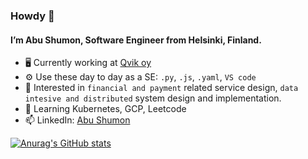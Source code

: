 ### Howdy 👋
#### I’m Abu Shumon, Software Engineer from Helsinki, Finland.
- 🖥️ Currently working at [Qvik oy](https://qvik.com/)
- ⚙️ Use these day to day as a SE: `.py`, `.js`, `.yaml`, `VS code`
- 👀 Interested in `financial and payment` related service design, `data intesive and distributed` system design and implementation.
- 🌱 Learning Kubernetes, GCP, Leetcode
- 📫 LinkedIn: [Abu Shumon](https://www.linkedin.com/in/johnshumon)

[![Anurag's GitHub stats](https://github-readme-stats.vercel.app/api?username=qvikabu)](https://github.com/anuraghazra/github-readme-stats)

<!---
qvikabu/qvikabu is a ✨ special ✨ repository because its `README.md` (this file) appears on your GitHub profile.
You can click the Preview link to take a look at your changes.
--->
